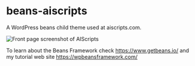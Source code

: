 # beans-aiscripts
A WordPress beans child theme used at aiscripts.com. 

![Front page screenshot of AIScripts](https://user-images.githubusercontent.com/5323259/44138573-a043121a-a074-11e8-81d5-de83fd2e8992.jpg "Screenshot")

To learn about the Beans Framework check https://www.getbeans.io/ and my tutorial web site https://wpbeansframework.com/
